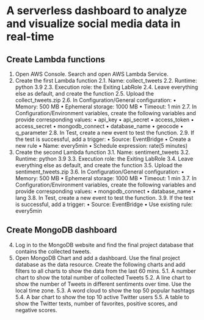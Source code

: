 
# A serverless dashboard to analyze and visualize social media data in real-time


## Create Lambda functions
1.	Open AWS Console. Search and open AWS Lambda Service. 
2.	Create the first Lambda function
2.1.	Name: collect_tweets
2.2.	Runtime: python 3.9
2.3.	Execution role: the Exiting LabRole
2.4.	Leave everything else as default, and create the function
2.5.	Upload the collect_tweets.zip
2.6.	In Configuration/General configuration:
•	Memory: 500 MB
•	Ephemeral storage: 1000 MB
•	Timeout: 1 min
2.7.	In Configuration/Environment variables, create the following variables and provide corresponding values:
•	api_key
•	api_secret
•	access_token
•	access_secret
•	mongodb_connect
•	database_name
•	geocode
•	q_parameter
2.8.	In Test, create a new event to test the function. 
2.9.	If the test is successful, add a trigger:
•	Source: EventBridge
•	Create a new rule
•	Name: every5min 
•	Schedule expression: rate(5 minutes)
3.	Create the second Lambda function
3.1.	Name: sentiment_tweets
3.2.	Runtime: python 3.9
3.3.	Execution role: the Exiting LabRole
3.4.	Leave everything else as default, and create the function
3.5.	Upload the sentiment_tweets.zip
3.6.	In Configuration/General configuration:
•	Memory: 500 MB
•	Ephemeral storage: 1000 MB
•	Timeout: 1 min
3.7.	In Configuration/Environment variables, create the following variables and provide corresponding values:
•	mongodb_connect
•	database_name
•	lang
3.8.	In Test, create a new event to test the function. 
3.9.	If the test is successful, add a trigger:
•	Source: EventBridge
•	Use existing rule: every5min 

## Create MongoDB dashboard

4.	Log in to the MongoDB website and find the final project database that contains the collected tweets. 
5.	Open MongoDB Chart and add a dashboard. Use the final project database as the data resource. Create the following charts and add filters to all charts to show the data from the last 60 mins. 
5.1.	A number chart to show the total number of collected Tweets
5.2.	A line chart to show the number of Tweets in different sentiments over time. Use the local time zone. 
5.3.	A word cloud to show the top 50 popular hashtags
5.4.	A bar chart to show the top 10 active Twitter users
5.5.	A table to show the Twitter texts, number of favorites, positive scores, and negative scores. 

